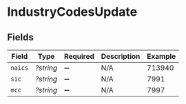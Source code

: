 # IndustryCodesUpdate


## Fields

| Field              | Type               | Required           | Description        | Example            |
| ------------------ | ------------------ | ------------------ | ------------------ | ------------------ |
| `naics`            | *?string*          | :heavy_minus_sign: | N/A                | 713940             |
| `sic`              | *?string*          | :heavy_minus_sign: | N/A                | 7991               |
| `mcc`              | *?string*          | :heavy_minus_sign: | N/A                | 7997               |